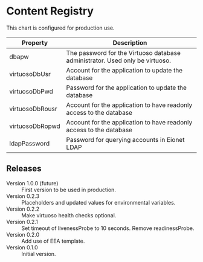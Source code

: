 # Content Registry

This chart is configured for production use.


| Property      | Description |
| ------------- |-------------|
| dbapw | The password for the Virtuoso database administrator. Used only be virtuoso. |
| virtuosoDbUsr | Account for the application to update the database |
| virtuosoDbPwd | Password for the application to update the database |
| virtuosoDbRousr | Account for the application to have readonly access to the database |
| virtuosoDbRopwd | Account for the application to have readonly access to the database |
| ldapPassword | Password for querying accounts in Eionet LDAP |


## Releases

<dl>

  <dt>Version 1.0.0 (future)</dt>
  <dd>First version to be used in production.</dd>

  <dt>Version 0.2.3</dt>
  <dd>Placeholders and updated values for environmental variables.</dd>

  <dt>Version 0.2.2</dt>
  <dd>Make virtuoso health checks optional.</dd>

  <dt>Version 0.2.1</dt>
  <dd>Set timeout of livenessProbe to 10 seconds. Remove readinessProbe.</dd>

  <dt>Version 0.2.0</dt>
  <dd>Add use of EEA template.</dd>

  <dt>Version 0.1.0</dt>
  <dd>Initial version.</dd>

</dl>

